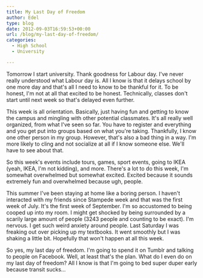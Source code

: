 ```yaml
---
title: My Last Day of Freedom
author: Edel
type: blog
date: 2012-09-03T16:59:53+00:00
url: /blog/my-last-day-of-freedom/
categories:
  - High School
  - University

---
```

Tomorrow I start university. Thank goodness for Labour day. I've never really understood what Labour day is. All I know is that it delays school by one more day and that's all I need to know to be thankful for it. To be honest, I'm not at all that excited to be honest. Technically, classes don't start until next week so that's delayed even further.

This week is all orientation. Basically, just having fun and getting to know the campus and mingling with other potential classmates. It's all really well organized, from what I've seen so far. You have to register and everything and you get put into groups based on what you're taking. Thankfully, I know one other person in my group. However, that's also a bad thing in a way. I'm more likely to cling and not socialize at all if I know someone else. We'll have to see about that.

So this week's events include tours, games, sport events, going to IKEA (yeah, IKEA, I'm not kidding), and more. There's a lot to do this week, I'm somewhat overwhelmed but somewhat excited. Excited because it sounds extremely fun and overwhelmed because ugh, people.

This summer I've been staying at home like a boring person. I haven't interacted with my friends since Stampede week and that was the first week of July. It's the first week of September. I'm so accustomed to being cooped up into my room. I might get shocked by being surrounded by a scarily large amount of people (3243 people and counting to be exact). I'm nervous. I get such weird anxiety around people. Last Saturday I was freaking out over picking up my textbooks. It went smoothly but I was shaking a little bit. Hopefully that won't happen at all this week.

So yes, my last day of freedom. I'm going to spend it on Tumblr and talking to people on Facebook. Well, at least that's the plan. What do I even do on my last day of freedom? All I know is that I'm going to bed super duper early because transit sucks...



